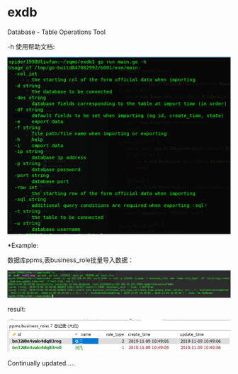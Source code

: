 # exdb
Database - Table Operations Tool

-h 使用帮助文档:

![](https://github.com/spider1998/exdb/blob/master/exdb1.png)

*Example:

数据库ppms,表business_role批量导入数据：

![](https://github.com/spider1998/exdb/blob/master/exdb3.png)

result:

![](https://github.com/spider1998/exdb/blob/master/exdb2.png)


Continually updated.....
